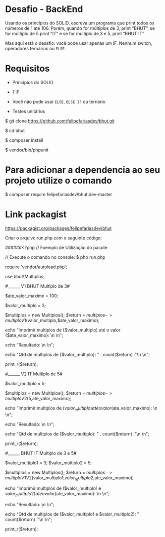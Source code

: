 # Desafio - BackEnd

Usando os princípios do SOLID, escreva um programa que print todos os números de 1 até 100. Porém, quando for múltiplos de 3, print “BHUT”, se for múltiplo de 5 print “IT” e se for multiplo de 3 e 5, print “BHUT IT”


Mas aqui está o desafio: você pode usar apenas um IF. Nenhum switch, operadores ternários ou `ELSE`.

# Requisitos

* Princípios do SOLID

* 1 IF

* Você não pode usar `ELSE`, `ELSE IF` ou ternário.

* Testes unitários

$ git clone https://github.com/felipefariasdev/bhut.git

$ cd bhut

$ composer install

$ vendor/bin/phpunit

# Para adicionar a dependencia ao seu projeto utilize o comando

$ composer require felipefariasdev/bhut:dev-master

# Link packagist

https://packagist.org/packages/felipefariasdev/bhut


Criar o arquivo run.php com o seguinte código:

######<?php
// Exemplo de Utilização do pacote

// Execute o comando no console: $ php run.php

require 'vendor/autoload.php';

use bhut\Multiplos;

#______ V1 BHUT Multiplo de 3#

$ate_valor_maximo = 100;

$valor_multiplo = 3;

$multiplos = new Multiplos();
$return = $multiplos->multiploV1($valor_multiplo,$ate_valor_maximo);

echo "Imprimir multiplos de {$valor_multiplo} até o valor {$ate_valor_maximo}: \n \n";


echo "Resultado: \n \n";

echo "Qtd de multiplos de {$valor_multiplo}: " . count($return) ."\n \n";

print_r($return);


#______ V2 IT Multiplo de 5#

$valor_multiplo = 5;

$multiplos = new Multiplos();
$return = $multiplos->multiploV2(5,$ate_valor_maximo);

echo "Imprimir multiplos de ($valor_multiplo) até o valor ($ate_valor_maximo): \n \n";

echo "Resultado: \n \n";

echo "Qtd de multiplos de ($valor_multiplo): " . count($return) ."\n \n";

print_r($return);


#______ BHUT IT Multiplo de 3 e 5#

$valor_multiplo1 = 3;
$valor_multiplo2 = 5;

$multiplos = new Multiplos();
$return = $multiplos->multiploV1V2($valor_multiplo1,$valor_multiplo2,$ate_valor_maximo);

echo "Imprimir multiplos de ($valor_multiplo1 e $valor_multiplo2) até o valor ($ate_valor_maximo): \n \n";

echo "Resultado: \n \n";

echo "Qtd de multiplos de ($valor_multiplo1 e $valor_multiplo2): " . count($return) ."\n \n";

print_r($return);
